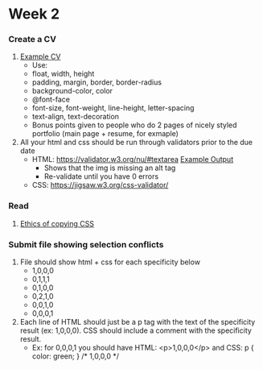 # Week 2

### Create a CV
1. [Example CV](https://uicookies.com/wp-content/uploads/2018/06/curriculum-vitae-personal-website-template.jpg)
    * Use: 
    * float, width, height
    * padding, margin, border, border-radius
    * background-color, color
    * @font-face
    * font-size, font-weight, line-height, letter-spacing
    * text-align, text-decoration
    * Bonus points given to people who do 2 pages of nicely styled portfolio (main page + resume, for exmaple)
2. All your html and css should be run through validators prior to the due date
    * HTML: https://validator.w3.org/nu/#textarea [Example Output](img/htmlvalidation.png)
        * Shows that the img is missing an alt tag
        * Re-validate until you have 0 errors
    * CSS: https://jigsaw.w3.org/css-validator/
### Read
1. [Ethics of copying CSS](https://www.quora.com/Is-it-ethical-to-copy-css-snippets-from-various-best-designs-from-web-and-create-your-own-customized-template)

### Submit file showing selection conflicts
1. File should show html + css for each specificity below 
    * 1,0,0,0
    * 0,1,1,1
    * 0,1,0,0
    * 0,2,1,0
    * 0,0,1,0
    * 0,0,0,1
2. Each line of HTML should just be a p tag with the text of the specificity result (ex: 1,0,0,0). CSS should include a comment with the specificity result.
    * Ex: for 0,0,0,1 you should have HTML: &lt;p&gt;1,0,0,0&lt;/p&gt; and CSS: p { color: green; } /* 1,0,0,0 */
